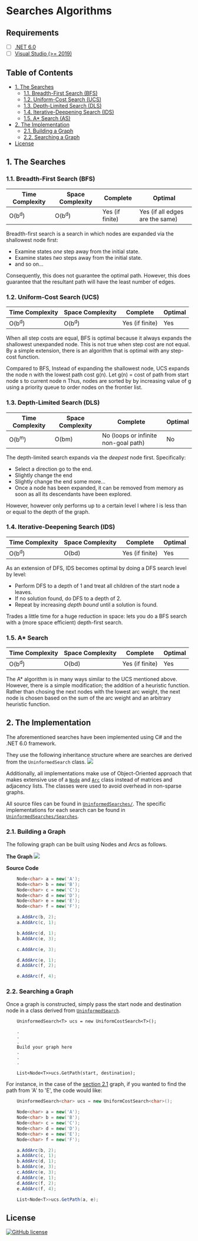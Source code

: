 # Searches Algorithms

## Requirements
- [ ] [.NET 6.0](https://dotnet.microsoft.com/download/dotnet/6.0)
- [ ] [Visual Studio (>= 2019)](https://visualstudio.microsoft.com/vs/)

## Table of Contents
- [1. The Searches](#1-the-searches)
  - [1.1. Breadth-First Search (BFS)](#11-breadth-first-search-bfs)
  - [1.2. Uniform-Cost Search (UCS)](#12-uniform-cost-search-ucs)
  - [1.3. Depth-Limited Search (DLS)](#13-depth-limited-search-dls)
  - [1.4. Iterative-Deepening Search (IDS)](#14-iterative-deepening-search-ids)
  - [1.5. A* Search (AS)](#15-a*-search)
- [2. The Implementation](#2-the-implementation)
  - [2.1. Building a Graph](#21-building-a-graph)
  - [2.2. Searching a Graph](#22-searching-a-graph)
- [License](#license)

## 1. The Searches

### 1.1. Breadth-First Search (BFS)
| Time Complexity  | Space Complexity | Complete        | Optimal                         |
|------------------|------------------|-----------------|---------------------------------|
| O(b<sup>d</sup>) | O(b<sup>d</sup>) | Yes (if finite) | Yes (if all edges are the same) 

Breadth-first search is a search in which nodes are expanded via the shallowest node first:
- Examine states *one* step away from the initial state.
- Examine states *two* steps away from the initial state.
- and so on...

Consequently, this does not guarantee the optimal path. However, this does guarantee that the resultant path will have the least number of edges.

### 1.2. Uniform-Cost Search (UCS)
| Time Complexity  | Space Complexity | Complete        | Optimal                         |
|------------------|------------------|-----------------|---------------------------------|
| O(b<sup>d</sup>) | O(b<sup>d</sup>) | Yes (if finite) | Yes 

When all step costs are equal, BFS is optimal because it always expands the shallowest unexpanded node. This is not true when step cost are not equal. By a simple extension, there is an algorithm that is optimal with any step-cost function.

Compared to BFS, Instead of expanding the shallowest node, UCS expands the node n with the lowest path cost g(n).
Let g(n) = cost of path from start node s to current node n
Thus, nodes are sorted by by increasing value of g using a priority queue to order nodes on the frontier list.

### 1.3. Depth-Limited Search (DLS)
| Time Complexity  | Space Complexity | Complete        | Optimal                         |
|------------------|------------------|-----------------|---------------------------------|
| O(b<sup>m</sup>) | O(bm) | No (loops or infinite non-goal path) | No

The depth-limited search expands via the *deepest* node first. Specifically:
- Select a direction go to the end.
- Slightly change the end
- Slightly change the end some more...
- Once a node has been expanded, it can be removed from memory as soon as all its descendants have been explored.

However, however only performs up to a certain level l where l is less than or equal to the depth of the graph.

### 1.4. Iterative-Deepening Search (IDS)
| Time Complexity  | Space Complexity | Complete        | Optimal                         |
|------------------|------------------|-----------------|---------------------------------|
| O(b<sup>d</sup>) | O(bd) | Yes (if finite) | Yes 

As an extension of DFS, IDS becomes optimal by doing a DFS search level by level:

- Perform DFS to a depth of 1 and treat all children of the start node a leaves.
- If no solution found, do DFS to a depth of 2.
- Repeat by increasing *depth bound* until a solution is found.

Trades a little time for a huge reduction in space: lets you do a BFS search with a (more space efficient) depth-first search.

### 1.5. A* Search
| Time Complexity  | Space Complexity | Complete        | Optimal                         |
|------------------|------------------|-----------------|---------------------------------|
| O(b<sup>d</sup>) | O(bd) | Yes (if finite) | Yes 

The A* algorithm is in many ways similar to the UCS mentioned above. However, there is a simple modification; the addition of a heuristic function. Rather than chosing the next nodes with the lowest arc weight, the next node is chosen based on the sum of the arc weight and an arbitrary heuristic function.

## 2. The Implementation
The aforementioned searches have been implemented using C# and the .NET 6.0 framework.

They use the following inheritance structure where are searches are derived from the `UninformedSearch` class.
![](docs/inheritance.svg)

Additionally, all implementations make use of Object-Oriented approach that makes extensive use of a [`Node`](UninformedSearches/Node.cs) and [`Arc`](UninformedSearches/Arc.cs) class instead of matrices and adjacency lists. The classes were used to avoid overhead in non-sparse graphs.

All source files can be found in [`UninformedSearches/`](UninformedSearches/). 
The specific implementations for each search can be found in [`UninformedSearches/Searches`](UninformedSearches/Searches).

### 2.1. Building a Graph

The following graph can be built using Nodes and Arcs as follows.

**The Graph**
![](docs/graph.svg)

**Source Code**
```c#
    Node<char> a = new('A');
    Node<char> b = new('B');
    Node<char> c = new('C');
    Node<char> d = new('D');
    Node<char> e = new('E');
    Node<char> f = new('F');

    a.AddArc(b, 2);
    a.AddArc(c, 1);

    b.AddArc(d, 1);
    b.AddArc(e, 3);

    c.AddArc(e, 3);

    d.AddArc(e, 1);
    d.AddArc(f, 2);

    e.AddArc(f, 4);
```

### 2.2. Searching a Graph
Once a graph is constructed, simply pass the start node and destination node in a class derived from [`UninformedSearch`](UninformedSearches/Searches/UninformedSearch.cs).

```#
    UninformedSearch<T> ucs = new UniformCostSearch<T>();

    .
    .
    .
    Build your graph here
    .
    .
    .

    List<Node<T>>ucs.GetPath(start, destination);
```

For instance, in the case of the [section 2.1](#21-building-a-graph) graph, if you wanted to find the path from 'A' to 'E', the code would like:
```c#
    UninformedSearch<char> ucs = new UniformCostSearch<char>();

    Node<char> a = new('A');
    Node<char> b = new('B');
    Node<char> c = new('C');
    Node<char> d = new('D');
    Node<char> e = new('E');
    Node<char> f = new('F');

    a.AddArc(b, 2);
    a.AddArc(c, 1);
    b.AddArc(d, 1);
    b.AddArc(e, 3);
    c.AddArc(e, 3);
    d.AddArc(e, 1);
    d.AddArc(f, 2);
    e.AddArc(f, 4);

    List<Node<T>>ucs.GetPath(a, e);
```

## License
[![GitHub license](https://img.shields.io/badge/license-MIT-blue.svg)](LICENSE.md)
